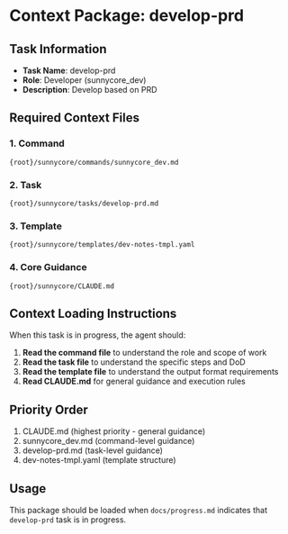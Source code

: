 # Context Package: develop-prd

## Task Information
- **Task Name**: develop-prd
- **Role**: Developer (sunnycore_dev)
- **Description**: Develop based on PRD

## Required Context Files

### 1. Command
```
{root}/sunnycore/commands/sunnycore_dev.md
```

### 2. Task
```
{root}/sunnycore/tasks/develop-prd.md
```

### 3. Template
```
{root}/sunnycore/templates/dev-notes-tmpl.yaml
```

### 4. Core Guidance
```
{root}/sunnycore/CLAUDE.md
```

## Context Loading Instructions

When this task is in progress, the agent should:

1. **Read the command file** to understand the role and scope of work
2. **Read the task file** to understand the specific steps and DoD
3. **Read the template file** to understand the output format requirements
4. **Read CLAUDE.md** for general guidance and execution rules

## Priority Order
1. CLAUDE.md (highest priority - general guidance)
2. sunnycore_dev.md (command-level guidance)
3. develop-prd.md (task-level guidance)
4. dev-notes-tmpl.yaml (template structure)

## Usage
This package should be loaded when `docs/progress.md` indicates that `develop-prd` task is in progress.

